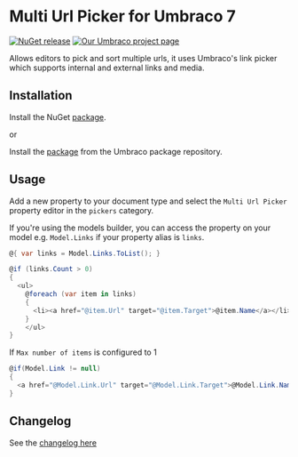 # Multi Url Picker for Umbraco 7

[![NuGet release](https://img.shields.io/nuget/v/RJP.UmbracoMultiUrlPicker.svg)](https://www.nuget.org/packages/RJP.UmbracoMultiUrlPicker) 
[![Our Umbraco project page](https://img.shields.io/badge/our-umbraco-orange.svg)](https://our.umbraco.org/projects/backoffice-extensions/multi-url-picker)

Allows editors to pick and sort multiple urls, it uses Umbraco's link picker which supports internal and external links and media. 

## Installation

Install the NuGet [package](https://www.nuget.org/packages/RJP.UmbracoMultiUrlPicker).

or

Install the [package](http://our.umbraco.org/projects/backoffice-extensions/multi-url-picker) from the Umbraco package repository.

## Usage

Add a new property to your document type and select the `Multi Url Picker` property editor in the `pickers` category.

If you're using the models builder, you can access the property on your model e.g. `Model.Links` if your property alias is `links`.

```csharp
@{ var links = Model.Links.ToList(); }

@if (links.Count > 0)
{
  <ul>
    @foreach (var item in links)
    {
      <li><a href="@item.Url" target="@item.Target">@item.Name</a></li>
    }
    </ul>
}
```

If `Max number of items` is configured to 1

```csharp
@if(Model.Link != null)
{
  <a href="@Model.Link.Url" target="@Model.Link.Target">@Model.Link.Name</a>
}

```

## Changelog
See the [changelog here](CHANGELOG.md)
